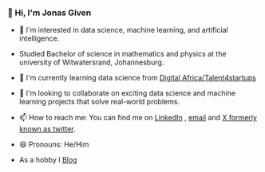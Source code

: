 ### 👋 Hi, I'm Jonas Given

- 👀 I'm interested in data science, machine learning, and artificial intelligence. <br/>

- Studied Bachelor of science in mathematics and physics at the university of Witwatersrand, Johannesburg.<br/>

- 🌱 I'm currently learning data science from [Digital Africa/Talent4startups](https://digital-africa.co/en/programmes/talent-4-startups/) <br/>

- 💞️ I'm looking to collaborate on exciting data science and machine learning projects that solve real-world problems. <br/>

- 📫 How to reach me: You can find me on [LinkedIn](https://www.linkedin.com/in/jonas-hlatsjwayo-28010517a/) , [email](jonasgiven18@gmail.com) and [X formerly known as twitter](https://x.com/home). <br/>

- 😄 Pronouns: He/Him <br/>
 
- As a hobby I [Blog](https://hlatsjwayo.wordpress.com/) <br/>

  

